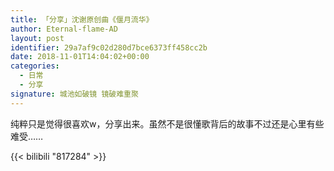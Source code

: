 ```yaml
---
title: 「分享」沈谢原创曲《偃月流华》
author: Eternal-flame-AD
layout: post
identifier: 29a7af9c02d280d7bce6373ff458cc2b
date: 2018-11-01T14:04:02+00:00
categories:
  - 日常
  - 分享
signature: 城池如破镜 镜破难重聚
---
```


纯粹只是觉得很喜欢w，分享出来。虽然不是很懂歌背后的故事不过还是心里有些难受……

{{< bilibili "817284" >}}
